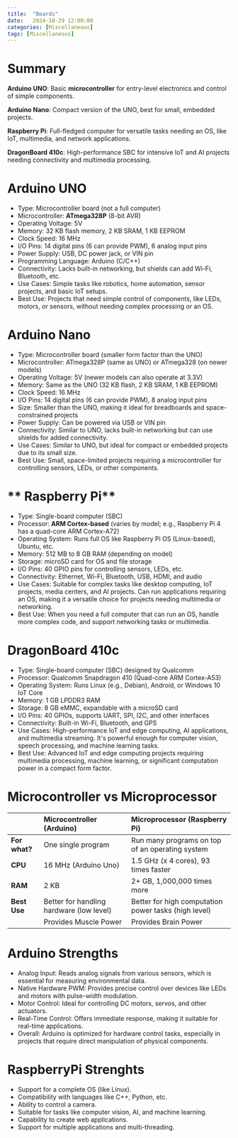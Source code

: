 ```yaml
---
title:  "Boards"
date:   2024-10-29 12:00:00
categories: [Miscellaneous] 
tags: [Miscellaneous]
---
```


# Summary
**Arduino UNO**: Basic **microcontroller** for entry-level electronics and control of simple components.

**Arduino Nano**: Compact version of the UNO, best for small, embedded projects.

**Raspberry Pi**: Full-fledged computer for versatile tasks needing an OS, like IoT, multimedia, and network applications.

**DragonBoard 410c**: High-performance SBC for intensive IoT and AI projects needing connectivity and multimedia processing.

# Arduino UNO
- Type: Microcontroller board (not a full computer)
- Microcontroller: **ATmega328P** (8-bit AVR)
- Operating Voltage: 5V
- Memory: 32 KB flash memory, 2 KB SRAM, 1 KB EEPROM
- Clock Speed: 16 MHz
- I/O Pins: 14 digital pins (6 can provide PWM), 6 analog input pins
- Power Supply: USB, DC power jack, or VIN pin
- Programming Language: Arduino (C/C++)
- Connectivity: Lacks built-in networking, but shields can add Wi-Fi, Bluetooth, etc.
- Use Cases: Simple tasks like robotics, home automation, sensor projects, and basic IoT setups.
- Best Use: Projects that need simple control of components, like LEDs, motors, or sensors, without needing complex processing or an OS.

# Arduino Nano
- Type: Microcontroller board (smaller form factor than the UNO)
- Microcontroller: ATmega328P (same as UNO) or ATmega328 (on newer models)
- Operating Voltage: 5V (newer models can also operate at 3.3V)
- Memory: Same as the UNO (32 KB flash, 2 KB SRAM, 1 KB EEPROM)
- Clock Speed: 16 MHz
- I/O Pins: 14 digital pins (6 can provide PWM), 8 analog input pins
- Size: Smaller than the UNO, making it ideal for breadboards and space-constrained projects
- Power Supply: Can be powered via USB or VIN pin
- Connectivity: Similar to UNO, lacks built-in networking but can use shields for added connectivity.
- Use Cases: Similar to UNO, but ideal for compact or embedded projects due to its small size.
- Best Use: Small, space-limited projects requiring a microcontroller for controlling sensors, LEDs, or other components.


# ** Raspberry Pi**
- Type: Single-board computer (SBC)
- Processor: **ARM Cortex-based** (varies by model; e.g., Raspberry Pi 4 has a quad-core ARM Cortex-A72)
- Operating System: Runs full OS like Raspberry Pi OS (Linux-based), Ubuntu, etc.
- Memory: 512 MB to 8 GB RAM (depending on model)
- Storage: microSD card for OS and file storage
- I/O Pins: 40 GPIO pins for controlling sensors, LEDs, etc.
- Connectivity: Ethernet, Wi-Fi, Bluetooth, USB, HDMI, and audio
- Use Cases: Suitable for complex tasks like desktop computing, IoT projects, media centers, and AI projects. Can run applications requiring an OS, making it a versatile choice for projects needing multimedia or networking.
- Best Use: When you need a full computer that can run an OS, handle more complex code, and support networking tasks or multimedia.

# DragonBoard 410c
- Type: Single-board computer (SBC) designed by Qualcomm
- Processor: Qualcomm Snapdragon 410 (Quad-core ARM Cortex-A53)
- Operating System: Runs Linux (e.g., Debian), Android, or Windows 10 IoT Core
- Memory: 1 GB LPDDR3 RAM
- Storage: 8 GB eMMC, expandable with a microSD card
- I/O Pins: 40 GPIOs, supports UART, SPI, I2C, and other interfaces
- Connectivity: Built-in Wi-Fi, Bluetooth, and GPS
- Use Cases: High-performance IoT and edge computing, AI applications, and multimedia streaming. It's powerful enough for computer vision, speech processing, and machine learning tasks.
- Best Use: Advanced IoT and edge computing projects requiring multimedia processing, machine learning, or significant computation power in a compact form factor.

# Microcontroller vs Microprocessor
|               | **Microcontroller (Arduino)**            | **Microprocessor (Raspberry Pi)**                    |
|:--------------|:-----------------------------------------|:-----------------------------------------------------|
| **For what?** | One single program                       | Run many programs on top of an operating system      |
| **CPU**       | 16 MHz (Arduino Uno)                     | 1.5 GHz (x 4 cores), 93 times faster                 |
| **RAM**       | 2 KB                                     | 2+ GB, 1,000,000 times more                          |
| **Best Use**  | Better for handling hardware (low level) | Better for high computation power tasks (high level) |
|               | Provides Muscle Power                    | Provides Brain Power                                 |


#  Arduino Strengths
- Analog Input: Reads analog signals from various sensors, which is essential for measuring environmental data.
- Native Hardware PWM: Provides precise control over devices like LEDs and motors with pulse-width modulation.
- Motor Control: Ideal for controlling DC motors, servos, and other actuators.
- Real-Time Control: Offers immediate response, making it suitable for real-time applications.
- Overall: Arduino is optimized for hardware control tasks, especially in projects that require direct manipulation of physical components.

# RaspberryPi Strenghts
- Support for a complete OS (like Linux).
- Compatibility with languages like C++, Python, etc.
- Ability to control a camera.
- Suitable for tasks like computer vision, AI, and machine learning.
- Capability to create web applications.
- Support for multiple applications and multi-threading.